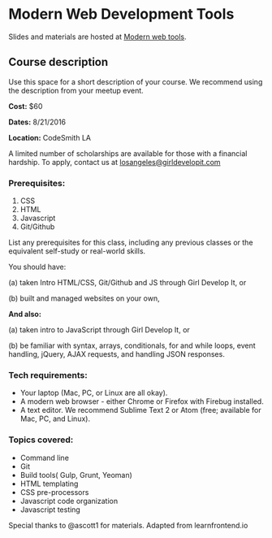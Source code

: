 # Modern Web Development Tools

Slides and materials are hosted at [Modern web tools](https://imuchnik.github.io/modern-web-dev-tools/#/).

## Course description

Use this space for a short description of your course. We recommend using the description from your meetup event.

**Cost:** 
$60

**Dates:** 
8/21/2016

**Location:** 
CodeSmith LA

A limited number of scholarships are available for those with a financial hardship. To apply, contact us at losangeles@girldevelopit.com


### Prerequisites:

1. CSS
2. HTML
3. Javascript
4. Git/Github


List any prerequisites for this class, including any previous classes or the equivalent self-study or real-world skills.

You should have:

(a) taken Intro  HTML/CSS, Git/Github and JS through Girl Develop It, or

(b) built and managed websites on your own,

**And also:**

(a) taken intro to JavaScript through Girl Develop It, or

(b) be familiar with syntax, arrays, conditionals, for and while loops, event handling, jQuery, AJAX requests, and handling JSON responses.


### Tech requirements:

 - Your laptop (Mac, PC, or Linux are all okay).
 - A modern web browser - either Chrome or Firefox with Firebug installed.
 - A text editor. We recommend Sublime Text 2 or Atom  (free; available for Mac, PC, and Linux).


### Topics covered:

 - Command line
 - Git
 - Build tools( Gulp, Grunt, Yeoman)
 - HTML templating
 - CSS pre-processors
 - Javascript code organization
 - Javascript testing
 
 Special thanks to @ascott1 for materials. Adapted from learnfrontend.io

